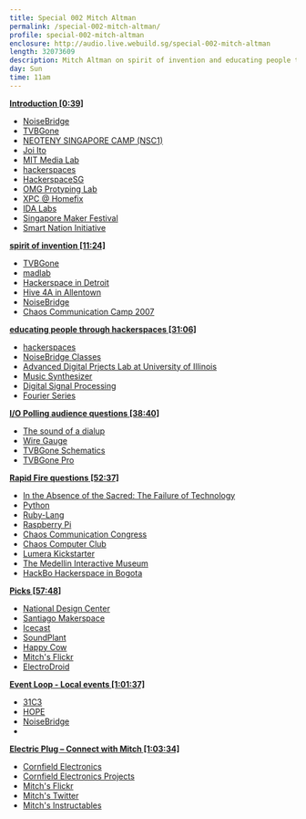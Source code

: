 ```yaml
---
title: Special 002 Mitch Altman
permalink: /special-002-mitch-altman/
profile: special-002-mitch-altman
enclosure: http://audio.live.webuild.sg/special-002-mitch-altman
length: 32073609
description: Mitch Altman on spirit of invention and educating people through hackerspaces.
day: Sun
time: 11am
---
```


**[Introduction [0:39]](#t=0:39)**

- [NoiseBridge](https://www.noisebridge.net/)
- [TVBGone](http://cornfieldelectronics.com/tvbgone/tvbg.home.php)
- [NEOTENY SINGAPORE CAMP (NSC1)](http://neotenylabs.com/nsc1/speakers/)
- [Joi Ito](http://joi.ito.com/)
- [MIT Media Lab](http://www.media.mit.edu/)
- [hackerspaces](http://hackerspaces.org/)
- [HackerspaceSG](http://hackerspace.sg/)
- [OMG Protyping Lab](http://onemakergroup.sg/)
- [XPC @ Homefix](http://xpc.sg/)
- [IDA Labs](http://www.ida.gov.sg/Collaboration-and-Initiatives/Initiatives/Store/IDA-Labs)
- [Singapore Maker Festival](http://singaporemakerfestival.com/)
- [Smart Nation Initiative](http://www.channelnewsasia.com/news/singapore/elderly-youths-and-smes/1512638.html)

**[spirit of invention [11:24]](#t=11:24)**

- [TVBGone](http://cornfieldelectronics.com/tvbgone/tvbg.home.php)
- [madlab](http://madlab.org.uk/)
- [Hackerspace in Detroit](http://hackerspaces.org/wiki/I3_Detroit)
- [Hive 4A in Allentown](http://hackerspaces.org/wiki/Hive_4A)
- [NoiseBridge](https://www.noisebridge.net/)
- [Chaos Communication Camp 2007](http://events.ccc.de/camp/2007/Home/)

**[educating people through hackerspaces [31:06]](#t=31:06)**

- [hackerspaces](http://hackerspaces.org/)
- [NoiseBridge Classes](https://www.noisebridge.net/wiki/Category:Events)
- [Advanced Digital Prjects Lab at University of Illinois](http://www.ece.illinois.edu/courses/description.asp?id=54)
- [Music Synthesizer](http://en.wikipedia.org/wiki/Synthesizer)
- [Digital Signal Processing](http://en.wikipedia.org/wiki/Digital_signal_processing)
- [Fourier Series](http://en.wikipedia.org/wiki/Fourier_series)

**[I/O Polling audience questions [38:40]](#t=38:40)**

- [The sound of a dialup](http://i.imgur.com/ieRYYcz.jpg)
- [Wire Gauge](http://en.wikipedia.org/wiki/American_wire_gauge)
- [TVBGone Schematics](https://github.com/adafruit/TV-B-Gone-kit)
- [TVBGone Pro](https://cornfieldelectronics.com/tvbgone/buy.tvbgpro.php)


**[Rapid Fire questions [52:37]](#t=52:37)**

- [In the Absence of the Sacred: The Failure of Technology ](http://www.amazon.com/In-Absence-Sacred-Technology-Survival/dp/0871565099)
- [Python](https://www.python.org/)
- [Ruby-Lang](https://www.ruby-lang.org/en/)
- [Raspberry Pi](http://www.raspberrypi.org/)
- [Chaos Communication Congress](http://en.wikipedia.org/wiki/Chaos_Communication_Congress)
- [Chaos Computer Club](http://www.ccc.de/en/)
- [Lumera Kickstarter](https://www.kickstarter.com/projects/hpsaturn/lumera-transform-your-camera-into-the-smartest-one/description)
- [The Medellin Interactive Museum](http://www.medellininfo.com/museos/interactivo-epm/index.html)
- [HackBo Hackerspace in Bogota](http://hackerspaces.org/wiki/HackBo)

**[Picks [57:48]](#t=57:48)**

- [National Design Center](http://www.designsingapore.org/ndc/About_NDC.aspx)
- [Santiago Makerspace](http://www.stgomakerspace.com/)
- [Icecast](http://icecast.org/)
- [SoundPlant](http://soundplant.org/)
- [Happy Cow](http://www.happycow.net/)
- [Mitch's Flickr](https://www.flickr.com/photos/maltman23)
- [ElectroDroid](https://play.google.com/store/apps/details?id=it.android.demi.elettronica&hl=en)

**[Event Loop - Local events [1:01:37]](#t=1:01:37)**

- [31C3](http://events.ccc.de/congress/2014/wiki/Static:Main_Page)
- [HOPE](http://www.hope.net/)
- [NoiseBridge](https://www.noisebridge.net/)
- []()

**[Electric Plug  – Connect with Mitch [1:03:34]](#t=1:03:34)**

- [Cornfield Electronics](http://cornfieldelectronics.com/)
- [Cornfield Electronics Projects](http://cornfieldelectronics.com/cfe/products.php?PHPSESSID=cd8t3lh90rblrjmh9fsnj94da6)
- [Mitch's Flickr](https://www.flickr.com/photos/maltman23)
- [Mitch's Twitter](https://twitter.com/maltman23)
- [Mitch's Instructables](http://www.instructables.com/member/mitch/)

